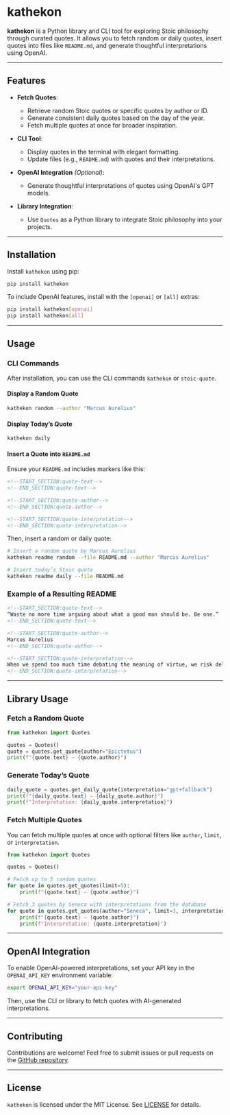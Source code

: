 # kathekon

**kathekon** is a Python library and CLI tool for exploring Stoic philosophy through curated quotes. It allows you to fetch random or daily quotes, insert quotes into files like `README.md`, and generate thoughtful interpretations using OpenAI.

---

## Features

- **Fetch Quotes**:
  - Retrieve random Stoic quotes or specific quotes by author or ID.
  - Generate consistent daily quotes based on the day of the year.
  - Fetch multiple quotes at once for broader inspiration.

- **CLI Tool**:
  - Display quotes in the terminal with elegant formatting.
  - Update files (e.g., `README.md`) with quotes and their interpretations.

- **OpenAI Integration** *(Optional)*:
  - Generate thoughtful interpretations of quotes using OpenAI's GPT models.

- **Library Integration**:
  - Use `Quotes` as a Python library to integrate Stoic philosophy into your projects.

---

## Installation

Install `kathekon` using pip:

```bash
pip install kathekon
```

To include OpenAI features, install with the `[openai]` or `[all]` extras:

```bash
pip install kathekon[openai]
pip install kathekon[all]
```

---

## Usage

### CLI Commands

After installation, you can use the CLI commands `kathekon` or `stoic-quote`.

#### Display a Random Quote

```bash
kathekon random --author "Marcus Aurelius"
```

#### Display Today’s Quote

```bash
kathekon daily
```

#### Insert a Quote into `README.md`

Ensure your `README.md` includes markers like this:

```markdown
<!--START_SECTION:quote-text-->
<!--END_SECTION:quote-text-->

<!--START_SECTION:quote-author-->
<!--END_SECTION:quote-author-->

<!--START_SECTION:quote-interpretation-->
<!--END_SECTION:quote-interpretation-->
```

Then, insert a random or daily quote:

```bash
# Insert a random quote by Marcus Aurelius
kathekon readme random --file README.md --author "Marcus Aurelius"

# Insert today’s Stoic quote
kathekon readme daily --file README.md
```

### Example of a Resulting README

```markdown
<!--START_SECTION:quote-text-->
“Waste no more time arguing about what a good man should be. Be one.”
<!--END_SECTION:quote-text-->

<!--START_SECTION:quote-author-->
Marcus Aurelius
<!--END_SECTION:quote-author-->

<!--START_SECTION:quote-interpretation-->
When we spend too much time debating the meaning of virtue, we risk delaying its practice. This quote calls for immediate action: embody the qualities you admire in others and strive to be the person you aspire to be. In modern life, this might mean taking decisive steps to act with kindness and integrity rather than theorizing endlessly about morality.
<!--END_SECTION:quote-interpretation-->
```

---

## Library Usage

### Fetch a Random Quote
```python
from kathekon import Quotes

quotes = Quotes()
quote = quotes.get_quote(author="Epictetus")
print(f"{quote.text} — {quote.author}")
```

### Generate Today’s Quote
```python
daily_quote = quotes.get_daily_quote(interpretation="gpt+fallback")
print(f"{daily_quote.text} — {daily_quote.author}")
print(f"Interpretation: {daily_quote.interpretation}")
```

### Fetch Multiple Quotes
You can fetch multiple quotes at once with optional filters like `author`, `limit`, or `interpretation`.

```python
from kathekon import Quotes

quotes = Quotes()

# Fetch up to 5 random quotes
for quote in quotes.get_quotes(limit=5):
    print(f"{quote.text} — {quote.author}")

# Fetch 3 quotes by Seneca with interpretations from the database
for quote in quotes.get_quotes(author="Seneca", limit=3, interpretation="db"):
    print(f"{quote.text} — {quote.author}")
    print(f"Interpretation: {quote.interpretation}")
```

---

## OpenAI Integration

To enable OpenAI-powered interpretations, set your API key in the `OPENAI_API_KEY` environment variable:

```bash
export OPENAI_API_KEY="your-api-key"
```

Then, use the CLI or library to fetch quotes with AI-generated interpretations.

---

## Contributing

Contributions are welcome! Feel free to submit issues or pull requests on the [GitHub repository](https://github.com/janthmueller/kathekon).

---

## License

`kathekon` is licensed under the MIT License. See [LICENSE](LICENSE) for details.

